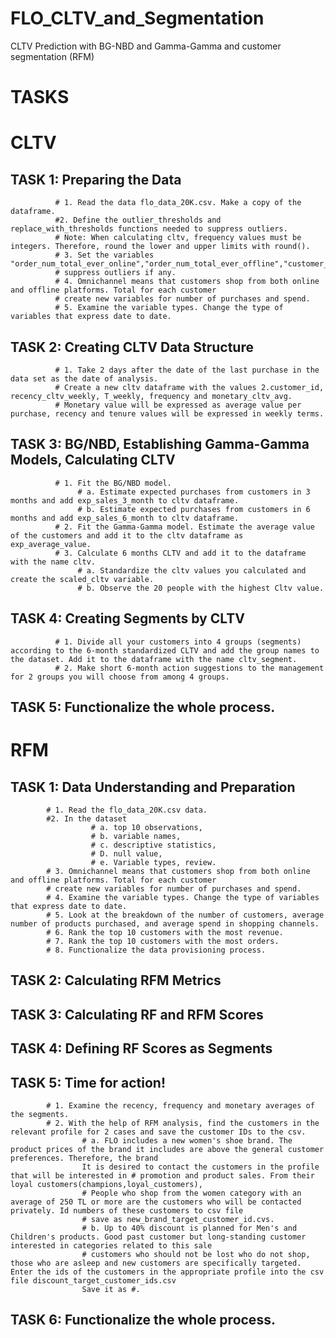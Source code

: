# FLO_CLTV_and_Segmentation
CLTV Prediction with BG-NBD and Gamma-Gamma and customer segmentation (RFM)

# TASKS

# CLTV
  ## TASK 1: Preparing the Data
              # 1. Read the data flo_data_20K.csv. Make a copy of the dataframe.
              #2. Define the outlier_thresholds and replace_with_thresholds functions needed to suppress outliers.
              # Note: When calculating cltv, frequency values must be integers. Therefore, round the lower and upper limits with round().
              # 3. Set the variables "order_num_total_ever_online","order_num_total_ever_offline","customer_value_total_ever_offline","customer_value_total_ever_online"
              # suppress outliers if any.
              # 4. Omnichannel means that customers shop from both online and offline platforms. Total for each customer
              # create new variables for number of purchases and spend.
              # 5. Examine the variable types. Change the type of variables that express date to date.

  ## TASK 2: Creating CLTV Data Structure
              # 1. Take 2 days after the date of the last purchase in the data set as the date of analysis.
              # Create a new cltv dataframe with the values 2.customer_id, recency_cltv_weekly, T_weekly, frequency and monetary_cltv_avg.
              # Monetary value will be expressed as average value per purchase, recency and tenure values will be expressed in weekly terms.


  ## TASK 3: BG/NBD, Establishing Gamma-Gamma Models, Calculating CLTV
              # 1. Fit the BG/NBD model.
                   # a. Estimate expected purchases from customers in 3 months and add exp_sales_3_month to cltv dataframe.
                   # b. Estimate expected purchases from customers in 6 months and add exp_sales_6_month to cltv dataframe.
              # 2. Fit the Gamma-Gamma model. Estimate the average value of the customers and add it to the cltv dataframe as exp_average_value.
              # 3. Calculate 6 months CLTV and add it to the dataframe with the name cltv.
                   # a. Standardize the cltv values you calculated and create the scaled_cltv variable.
                   # b. Observe the 20 people with the highest Cltv value.

  ## TASK 4: Creating Segments by CLTV
              # 1. Divide all your customers into 4 groups (segments) according to the 6-month standardized CLTV and add the group names to the dataset. Add it to the dataframe with the name cltv_segment.
              # 2. Make short 6-month action suggestions to the management for 2 groups you will choose from among 4 groups.

  ## TASK 5: Functionalize the whole process.

# RFM

## TASK 1: Data Understanding and Preparation
            # 1. Read the flo_data_20K.csv data.
            #2. In the dataset
                      # a. top 10 observations,
                      # b. variable names,
                      # c. descriptive statistics,
                      # D. null value,
                      # e. Variable types, review.
            # 3. Omnichannel means that customers shop from both online and offline platforms. Total for each customer
            # create new variables for number of purchases and spend.
            # 4. Examine the variable types. Change the type of variables that express date to date.
            # 5. Look at the breakdown of the number of customers, average number of products purchased, and average spend in shopping channels.
            # 6. Rank the top 10 customers with the most revenue.
            # 7. Rank the top 10 customers with the most orders.
            # 8. Functionalize the data provisioning process.

## TASK 2: Calculating RFM Metrics

## TASK 3: Calculating RF and RFM Scores

## TASK 4: Defining RF Scores as Segments

## TASK 5: Time for action!
            # 1. Examine the recency, frequency and monetary averages of the segments.
            # 2. With the help of RFM analysis, find the customers in the relevant profile for 2 cases and save the customer IDs to the csv.
                    # a. FLO includes a new women's shoe brand. The product prices of the brand it includes are above the general customer preferences. Therefore, the brand
                    It is desired to contact the customers in the profile that will be interested in # promotion and product sales. From their loyal customers(champions,loyal_customers),
                    # People who shop from the women category with an average of 250 TL or more are the customers who will be contacted privately. Id numbers of these customers to csv file
                    # save as new_brand_target_customer_id.cvs.
                    # b. Up to 40% discount is planned for Men's and Children's products. Good past customer but long-standing customer interested in categories related to this sale
                    # customers who should not be lost who do not shop, those who are asleep and new customers are specifically targeted. Enter the ids of the customers in the appropriate profile into the csv file discount_target_customer_ids.csv
                    Save it as #.


## TASK 6: Functionalize the whole process.
